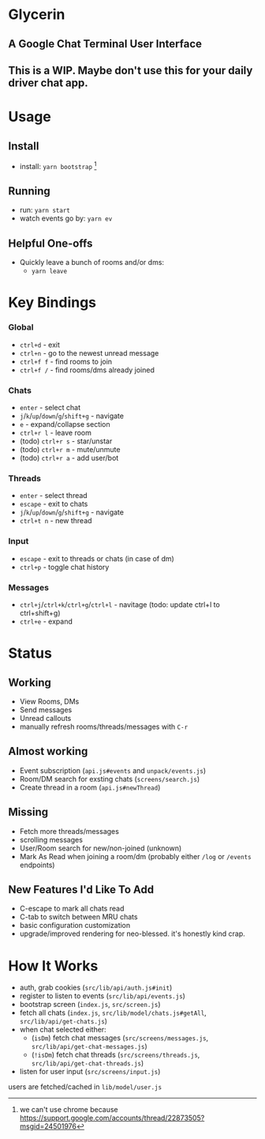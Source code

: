 # Glycerin

## A Google Chat Terminal User Interface

## This is a WIP. Maybe don't use this for your daily driver chat app.

# Usage

## Install

- install: `yarn bootstrap` [^1]

## Running

- run: `yarn start`
- watch events go by: `yarn ev`

## Helpful One-offs

- Quickly leave a bunch of rooms and/or dms:
  - `yarn leave`

# Key Bindings

### Global

- `ctrl+d` - exit
- `ctrl+n` - go to the newest unread message
- `ctrl+f f` - find rooms to join
- `ctrl+f /` - find rooms/dms already joined

### Chats

- `enter` - select chat
- `j`/`k`/`up`/`down`/`g`/`shift+g` - navigate
- `e` - expand/collapse section
- `ctrl+r l` - leave room
- (todo) `ctrl+r s` - star/unstar
- (todo) `ctrl+r m` - mute/unmute
- (todo) `ctrl+r a` - add user/bot

### Threads

- `enter` - select thread
- `escape` - exit to chats
- `j`/`k`/`up`/`down`/`g`/`shift+g` - navigate
- `ctrl+t n` - new thread

### Input

- `escape` - exit to threads or chats (in case of dm)
- `ctrl+p` - toggle chat history

### Messages

- `ctrl+j`/`ctrl+k`/`ctrl+g`/`ctrl+l` - navitage (todo: update ctrl+l to ctrl+shift+g)
- `ctrl+e` - expand

# Status

## Working

- View Rooms, DMs
- Send messages
- Unread callouts
- manually refresh rooms/threads/messages with `C-r`

## Almost working

- Event subscription (`api.js#events` and `unpack/events.js`)
- Room/DM search for exsting chats (`screens/search.js`)
- Create thread in a room (`api.js#newThread`)

## Missing

- Fetch more threads/messages
- scrolling messages
- User/Room search for new/non-joined (unknown)
- Mark As Read when joining a room/dm (probably either `/log` or `/events` endpoints)

## New Features I'd Like To Add

- C-escape to mark all chats read
- C-tab to switch between MRU chats
- basic configuration customization
- upgrade/improved rendering for neo-blessed. it's honestly kind crap.

# How It Works

- auth, grab cookies (`src/lib/api/auth.js#init`)
- register to listen to events (`src/lib/api/events.js`)
- bootstrap screen (`index.js`, `src/screen.js`)
- fetch all chats (`index.js`, `src/lib/model/chats.js#getAll`, `src/lib/api/get-chats.js`)
- when chat selected either:
  - (`isDm`) fetch chat messages (`src/screens/messages.js`, `src/lib/api/get-chat-messages.js`)
  - (`!isDm`) fetch chat threads (`src/screens/threads.js`, `src/lib/api/get-chat-threads.js`)
- listen for user input (`src/screens/input.js`)

users are fetched/cached in `lib/model/user.js`

[^1]: we can't use chrome because https://support.google.com/accounts/thread/22873505?msgid=24501976
